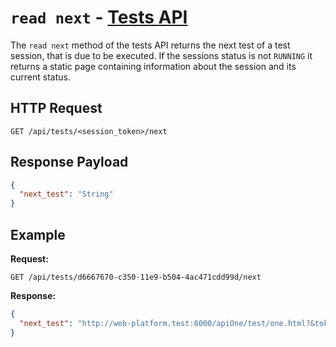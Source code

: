 # `read next` - [Tests API](../README.md#tests-api)

The `read next` method of the tests API returns the next test of a test session, that is due to be executed. If the sessions status is not `RUNNING` it returns a static page containing information about the session and its current status.

## HTTP Request

`GET /api/tests/<session_token>/next`

## Response Payload

```json
{
  "next_test": "String"
}
```

## Example

**Request:**

`GET /api/tests/d6667670-c350-11e9-b504-4ac471cdd99d/next`

**Response:**

```json
{
  "next_test": "http://web-platform.test:8000/apiOne/test/one.html?&token=d6667670-c350-11e9-b504-4ac471cdd99d&timeout=60000"
}
```
